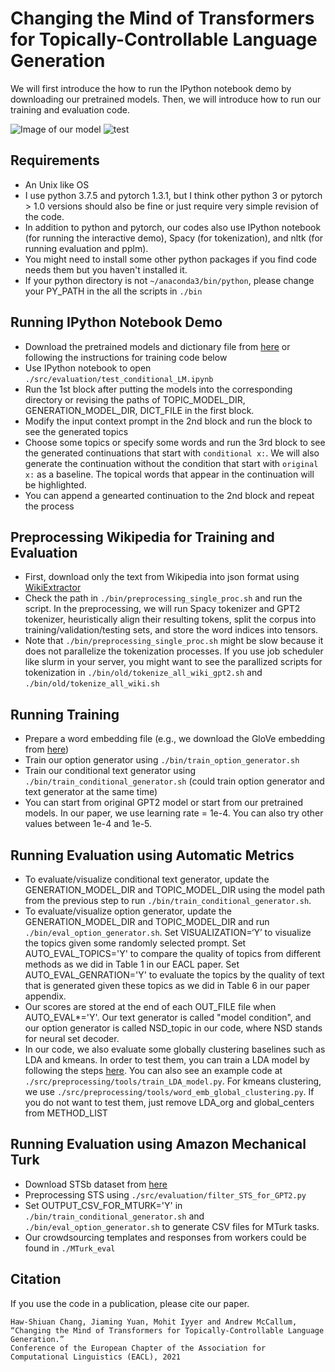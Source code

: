 # Changing the Mind of Transformers for Topically-Controllable Language Generation

We will first introduce the how to run the IPython notebook demo by downloading our pretrained models. 
Then, we will introduce how to run our training and evaluation code.

![Image of our model](http://people.umass.edu/hawshiuancha/model_illustration_fig.png)
![test](https://drive.google.com/file/d/102i0idRK5bAaz7X2pHLWHVUTSTmIFlQH/view)

## Requirements

- An Unix like OS 
- I use python 3.7.5 and pytorch 1.3.1, but I think other python 3 or pytorch > 1.0 versions should also be fine or just require very simple revision of the code.
- In addition to python and pytorch, our codes also use IPython notebook (for running the interactive demo), Spacy (for tokenization), and nltk (for running evaluation and pplm).
- You might need to install some other python packages if you find code needs them but you haven't installed it. 
- If your python directory is not `~/anaconda3/bin/python`, please change your PY_PATH in the all the scripts in `./bin`

## Running IPython Notebook Demo

- Download the pretrained models and dictionary file from [here](https://drive.google.com/drive/folders/1YKM-CbMPy7lBsqdwyvhjwBYMxaYkENbj?usp=sharing) or following the instructions for training code below
- Use IPython notebook to open `./src/evaluation/test_conditional_LM.ipynb`
- Run the 1st block after putting the models into the corresponding directory or revising the paths of TOPIC_MODEL_DIR, GENERATION_MODEL_DIR, DICT_FILE in the first block.
- Modify the input context prompt in the 2nd block and run the block to see the generated topics
- Choose some topics or specify some words and run the 3rd block to see the generated continuations that start with `conditional x:`. We will also generate the continuation without the condition that start with `original x:` as a baseline. The topical words that appear in the continuation will be highlighted.
- You can append a genearted continuation to the 2nd block and repeat the process 

## Preprocessing Wikipedia for Training and Evaluation

- First, download only the text from Wikipedia into json format using [WikiExtractor](https://github.com/attardi/wikiextractor)
- Check the path in `./bin/preprocessing_single_proc.sh` and run the script. In the preprocessing, we will run Spacy tokenizer and GPT2 tokenizer, heuristically align their resulting tokens, split the corpus into training/validation/testing sets, and store the word indices into tensors.
- Note that `./bin/preprocessing_single_proc.sh` might be slow because it does not parallelize the tokenization processes. If you use job scheduler like slurm in your server, you might want to see the parallized scripts for tokenization in `./bin/old/tokenize_all_wiki_gpt2.sh` and `./bin/old/tokenize_all_wiki.sh`

## Running Training

- Prepare a word embedding file (e.g., we download the GloVe embedding from [here](https://nlp.stanford.edu/projects/glove/))
- Train our option generator using `./bin/train_option_generator.sh`
- Train our conditional text generator using `./bin/train_conditional_generator.sh` (could train option generator and text generator at the same time)
- You can start from original GPT2 model or start from our pretrained models. In our paper, we use learning rate = 1e-4. You can also try other values between 1e-4 and 1e-5. 

## Running Evaluation using Automatic Metrics

- To evaluate/visualize conditional text generator, update the GENERATION_MODEL_DIR and TOPIC_MODEL_DIR using the model path from the previous step to run `./bin/train_conditional_generator.sh`. 
- To evaluate/visualize option generator, update the GENERATION_MODEL_DIR and TOPIC_MODEL_DIR and run `./bin/eval_option_generator.sh`. Set VISUALIZATION=‘Y’ to visualize the topics given some randomly selected prompt. Set AUTO_EVAL_TOPICS='Y' to compare the quality of topics from different methods as we did in Table 1 in our EACL paper. Set AUTO_EVAL_GENRATION='Y' to evaluate the topics by the quality of text that is generated given these topics as we did in Table 6 in our paper appendix. 
- Our scores are stored at the end of each OUT_FILE file when AUTO_EVAL\*='Y'. Our text generator is called "model condition", and our option generator is called NSD_topic in our code, where NSD stands for neural set decoder.
- In our code, we also evaluate some globally clustering baselines such as LDA and kmeans. In order to test them, you can train a LDA model by following the steps [here](https://radimrehurek.com/gensim/wiki.html). You can also see an example code at `./src/preprocessing/tools/train_LDA_model.py`. For kmeans clustering, we use `./src/preprocessing/tools/word_emb_global_clustering.py`. If you do not want to test them, just remove LDA_org and global_centers from METHOD_LIST

## Running Evaluation using Amazon Mechanical Turk

- Download STSb dataset from [here](https://ixa2.si.ehu.eus/stswiki/index.php/STSbenchmark)
- Preprocessing STS using `./src/evaluation/filter_STS_for_GPT2.py`
- Set OUTPUT_CSV_FOR_MTURK='Y' in `./bin/train_conditional_generator.sh` and `./bin/eval_option_generator.sh` to generate CSV files for MTurk tasks.
- Our crowdsourcing templates and responses from workers could be found in `./MTurk_eval`

## Citation
If you use the code in a publication, please cite our paper.
```
Haw-Shiuan Chang, Jiaming Yuan, Mohit Iyyer and Andrew McCallum,
“Changing the Mind of Transformers for Topically-Controllable Language Generation.” 
Conference of the European Chapter of the Association for Computational Linguistics (EACL), 2021
```
